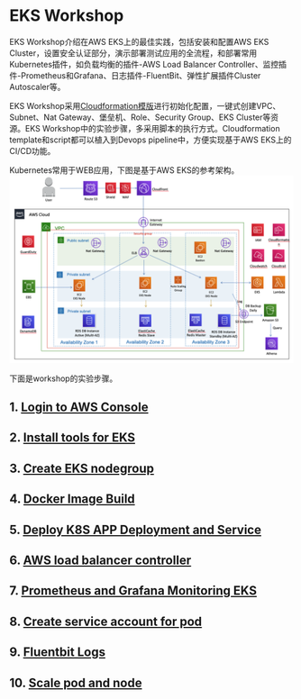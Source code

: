 # EKS Workshop

EKS Workshop介绍在AWS EKS上的最佳实践，包括安装和配置AWS EKS Cluster，设置安全认证部分，演示部署测试应用的全流程，和部署常用Kubernetes插件，如负载均衡的插件-AWS Load Balancer Controller、监控插件-Prometheus和Grafana、日志插件-FluentBit、弹性扩展插件Cluster Autoscaler等。

EKS Workshop采用[Cloudformation模版](Cloudformation_Template.yml)进行初始化配置，一键式创建VPC、Subnet、Nat Gateway、堡垒机、Role、Security Group、EKS Cluster等资源。EKS Workshop中的实验步骤，多采用脚本的执行方式。Cloudformation template和script都可以植入到Devops pipeline中，方便实现基于AWS EKS上的CI/CD功能。

Kubernetes常用于WEB应用，下图是基于AWS EKS的参考架构。
![AWS Reference Architecture](AWSReferenceArchitecture.png)

下面是workshop的实验步骤。
## 1. [Login to AWS Console](01.login-to-aws-console.md)

## 2. [Install tools for EKS](02.install-tools-for-eks.md)

## 3. [Create EKS nodegroup](03.create-eks-nodegroup.md)

## 4. [Docker Image Build](04.docker-image-build.md)

## 5. [Deploy K8S APP Deployment and Service](05.deploy-k8s-app-service.md)

## 6. [AWS load balancer controller](06.create-aws-load-balancer-controller.md)

## 7. [Prometheus and Grafana Monitoring EKS](07.monitor-eks-with-prometheus-grafana.md)

## 8. [Create service account for pod](08.create-service-account-for-pod.md)

## 9. [Fluentbit Logs](09.fluent-bit-logs.md)

## 10. [Scale pod and node](10.scale-pod-and-node.md)

